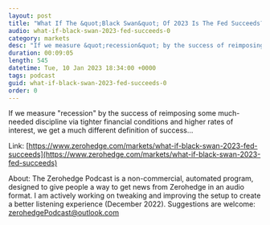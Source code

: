 ```yaml
---
layout: post
title: "What If The &quot;Black Swan&quot; Of 2023 Is The Fed Succeeds?"
audio: what-if-black-swan-2023-fed-succeeds-0
category: markets
desc: "If we measure &quot;recession&quot; by the success of reimposing some much-needed discipline via tighter financial conditions and higher rates of interest, we get a much different definition of success..."
duration: 00:09:05
length: 545
datetime: Tue, 10 Jan 2023 18:34:00 +0000
tags: podcast
guid: what-if-black-swan-2023-fed-succeeds-0
order: 0
---
```

If we measure &quot;recession&quot; by the success of reimposing some much-needed discipline via tighter financial conditions and higher rates of interest, we get a much different definition of success...

Link: [https://www.zerohedge.com/markets/what-if-black-swan-2023-fed-succeeds](https://www.zerohedge.com/markets/what-if-black-swan-2023-fed-succeeds)

About: The Zerohedge Podcast is a non-commercial, automated program, designed to give people a way to get news from Zerohedge in an audio format.  I am actively working on tweaking and improving the setup to create a better listening experience (December 2022).  Suggestions are welcome: [zerohedgePodcast@outlook.com](mailto:zerohedgePodcast@outlook.com)